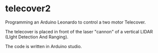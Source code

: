 # telecover2

Programming an Arduino Leonardo to control a two motor Telecover. 

The telecover is placed in front of the laser "cannon" of a vertical LIDAR (LIght Detection And Ranging). 

The code is written in Arduino studio. 

